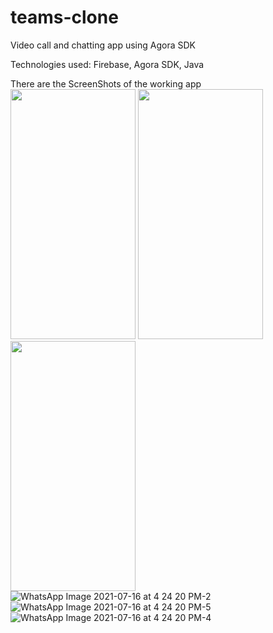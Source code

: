 # teams-clone
Video call and chatting app using Agora SDK 

Technologies used: Firebase, Agora SDK, Java 

There are the ScreenShots of the working app
<img src="https://user-images.githubusercontent.com/64188532/125937589-00cc43f6-8122-48ab-8efc-66a203c8f9c8.jpeg" width="200" height="400">
<img src="https://user-images.githubusercontent.com/64188532/125937648-0aa102ae-c88d-4a14-9047-58f22e53c417.jpeg" width="200" height="400">
<img src="https://user-images.githubusercontent.com/64188532/125937657-c7892757-fb67-4b7f-8b9b-88daa22ed18e.jpeg" width="200" height="400">
![WhatsApp Image 2021-07-16 at 4 24 20 PM-2](https://user-images.githubusercontent.com/64188532/125937669-407d56c3-5b58-470f-a616-85ec639b3b3c.jpeg)
![WhatsApp Image 2021-07-16 at 4 24 20 PM-5](https://user-images.githubusercontent.com/64188532/125937675-483e82b8-5cb2-4d79-b13d-1178c382783d.jpeg)
![WhatsApp Image 2021-07-16 at 4 24 20 PM-4](https://user-images.githubusercontent.com/64188532/125937685-42861e6d-bd6a-481d-9adf-88c0990a072f.jpeg)
